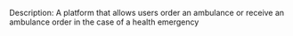 Description: A platform that allows users order an ambulance or receive an ambulance order in the case of a health emergency
